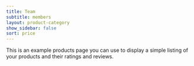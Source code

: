 ```yaml
---
title: Team
subtitle: members
layout: product-category
show_sidebar: false
sort: price
---
```


This is an example products page you can use to display a simple listing of your products and their ratings and reviews.